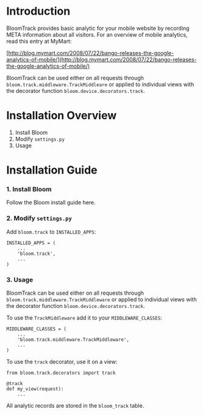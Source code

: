 # Introduction #

BloomTrack provides basic analytic for your mobile website by recording META information about all visitors. For an overview of mobile analytics, read this entry at MyMart:

[http://blog.mymart.com/2008/07/22/bango-releases-the-google-analytics-of-mobile/](http://blog.mymart.com/2008/07/22/bango-releases-the-google-analytics-of-mobile/)

BloomTrack can be used either on all requests through `bloom.track.middleware.TrackMiddleare` or applied to individual views with the decorator function `bloom.device.decorators.track`.

# Installation Overview #

  1. Install Bloom
  1. Modify `settings.py`
  1. Usage

# Installation Guide #

### 1. Install Bloom ###

Follow the Bloom install guide here.

### 2. Modify `settings.py` ###

Add `bloom.track` to `INSTALLED_APPS`:

```
INSTALLED_APPS = (
    ...
    'bloom.track',
    ...
)
```

### 3. Usage ###

BloomTrack can be used either on all requests through `bloom.track.middleware.TrackMiddleware` or applied to individual views with the decorator function `bloom.device.decorators.track`.

To use the `TrackMiddleware` add it to your `MIDDLEWARE_CLASSES`:

```
MIDDLEWARE_CLASSES = (
    ...
    'bloom.track.middleware.TrackMiddleware',
    ...
)
```

To use the `track` decorator, use it on a view:

```
from bloom.track.decorators import track

@track
def my_view(request):
    ...
```

All analytic records are stored in the `bloom_track` table.